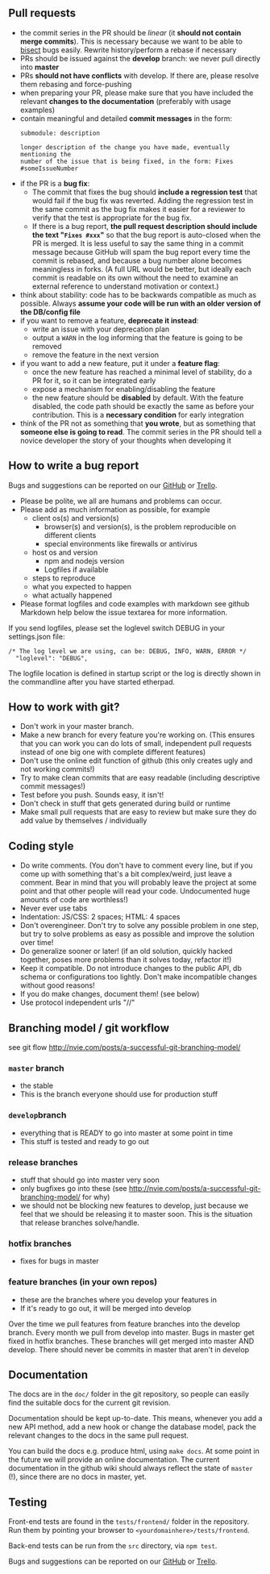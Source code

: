 ## Pull requests

* the commit series in the PR should be _linear_ (it **should not contain merge commits**). This is necessary because we want to be able to [bisect](https://en.wikipedia.org/wiki/Bisection_(software_engineering)) bugs easily. Rewrite history/perform a rebase if necessary
* PRs should be issued against the **develop** branch: we never pull directly into **master**
* PRs **should not have conflicts** with develop. If there are, please resolve them rebasing and force-pushing
* when preparing your PR, please make sure that you have included the relevant **changes to the documentation** (preferably with usage examples)
* contain meaningful and detailed **commit messages** in the form:
  ```
  submodule: description

  longer description of the change you have made, eventually mentioning the
  number of the issue that is being fixed, in the form: Fixes #someIssueNumber
  ```
* if the PR is a **bug fix**:
  * The commit that fixes the bug should **include a regression test** that
    would fail if the bug fix was reverted. Adding the regression test in the
    same commit as the bug fix makes it easier for a reviewer to verify that the
    test is appropriate for the bug fix.
  * If there is a bug report, **the pull request description should include the
    text "`Fixes #xxx`"** so that the bug report is auto-closed when the PR is
    merged. It is less useful to say the same thing in a commit message because
    GitHub will spam the bug report every time the commit is rebased, and
    because a bug number alone becomes meaningless in forks. (A full URL would
    be better, but ideally each commit is readable on its own without the need
    to examine an external reference to understand motivation or context.)
* think about stability: code has to be backwards compatible as much as possible. Always **assume your code will be run with an older version of the DB/config file**
* if you want to remove a feature, **deprecate it instead**:
  * write an issue with your deprecation plan
  * output a `WARN` in the log informing that the feature is going to be removed
  * remove the feature in the next version
* if you want to add a new feature, put it under a **feature flag**:
  * once the new feature has reached a minimal level of stability, do a PR for it, so it can be integrated early
  * expose a mechanism for enabling/disabling the feature
  * the new feature should be **disabled** by default. With the feature disabled, the code path should be exactly the same as before your contribution. This is a __necessary condition__ for early integration
* think of the PR not as something that __you wrote__, but as something that __someone else is going to read__. The commit series in the PR should tell a novice developer the story of your thoughts when developing it

## How to write a bug report
Bugs and suggestions can be reported on our [GitHub](https://github.com/nwspk/docs.plus/issues) or [Trello](https://trello.com/b/RUlI6aWC/docsplus).

* Please be polite, we all are humans and problems can occur.
* Please add as much information as possible, for example
  * client os(s) and version(s)
    * browser(s) and version(s), is the problem reproducible on different clients
    * special environments like firewalls or antivirus
  * host os and version
    * npm and nodejs version
    * Logfiles if available
  * steps to reproduce
  * what you expected to happen
  * what actually happened
* Please format logfiles and code examples with markdown see github Markdown help below the issue textarea for more information.

If you send logfiles, please set the loglevel switch DEBUG in your settings.json file:

```
/* The log level we are using, can be: DEBUG, INFO, WARN, ERROR */
  "loglevel": "DEBUG",
```

The logfile location is defined in startup script or the log is directly shown in the commandline after you have started etherpad.

## How to work with git?
* Don't work in your master branch.
* Make a new branch for every feature you're working on. (This ensures that you can work you can do lots of small, independent pull requests instead of one big one with complete different features)
* Don't use the online edit function of github (this only creates ugly and not working commits!)
* Try to make clean commits that are easy readable (including descriptive commit messages!)
* Test before you push. Sounds easy, it isn't!
* Don't check in stuff that gets generated during build or runtime
* Make small pull requests that are easy to review but make sure they do add value by themselves / individually

## Coding style
* Do write comments. (You don't have to comment every line, but if you come up with something that's a bit complex/weird, just leave a comment. Bear in mind that you will probably leave the project at some point and that other people will read your code. Undocumented huge amounts of code are worthless!)
* Never ever use tabs
* Indentation: JS/CSS: 2 spaces; HTML: 4 spaces
* Don't overengineer. Don't try to solve any possible problem in one step, but try to solve problems as easy as possible and improve the solution over time!
* Do generalize sooner or later! (if an old solution, quickly hacked together, poses more problems than it solves today, refactor it!)
* Keep it compatible. Do not introduce changes to the public API, db schema or configurations too lightly. Don't make incompatible changes without good reasons!
* If you do make changes, document them! (see below)
* Use protocol independent urls "//"

## Branching model / git workflow
see git flow http://nvie.com/posts/a-successful-git-branching-model/

### `master` branch
* the stable
* This is the branch everyone should use for production stuff

### `develop`branch
* everything that is READY to go into master at some point in time
* This stuff is tested and ready to go out

### release branches
* stuff that should go into master very soon
* only bugfixes go into these (see http://nvie.com/posts/a-successful-git-branching-model/ for why)
* we should not be blocking new features to develop, just because we feel that we should be releasing it to master soon. This is the situation that release branches solve/handle.

### hotfix branches
* fixes for bugs in master

### feature branches (in your own repos)
* these are the branches where you develop your features in
* If it's ready to go out, it will be merged into develop

Over the time we pull features from feature branches into the develop branch. Every month we pull from develop into master. Bugs in master get fixed in hotfix branches. These branches will get merged into master AND develop. There should never be commits in master that aren't in develop

## Documentation
The docs are in the `doc/` folder in the git repository, so people can easily find the suitable docs for the current git revision.

Documentation should be kept up-to-date. This means, whenever you add a new API method, add a new hook or change the database model, pack the relevant changes to the docs in the same pull request.

You can build the docs e.g. produce html, using `make docs`. At some point in the future we will provide an online documentation. The current documentation in the github wiki should always reflect the state of `master` (!), since there are no docs in master, yet.

## Testing
Front-end tests are found in the `tests/frontend/` folder in the repository. Run them by pointing your browser to `<yourdomainhere>/tests/frontend`.

Back-end tests can be run from the `src` directory, via `npm test`.

Bugs and suggestions can be reported on our [GitHub](https://github.com/nwspk/docs.plus/issues) or [Trello](https://trello.com/b/RUlI6aWC/docsplus).